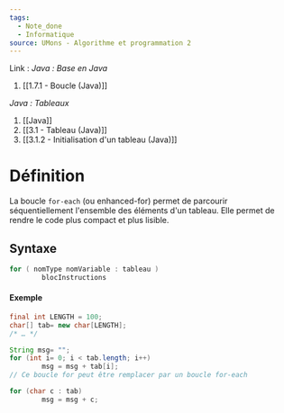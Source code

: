 ```yaml
---
tags:
  - Note_done
  - Informatique
source: UMons - Algorithme et programmation 2
---
```


Link :
_Java : Base en Java_
1. [[1.7.1 - Boucle (Java)]]

_Java : Tableaux_
1. [[Java]]
2. [[3.1 - Tableau (Java)]]
3. [[3.1.2 - Initialisation d'un tableau (Java)]]

# Définition
La boucle `for-each` (ou enhanced-for) permet de parcourir séquentiellement l'ensemble des éléments d'un tableau. Elle permet de rendre le code plus compact et plus lisible.
## Syntaxe
```java
for ( nomType nomVariable : tableau ) 
		blocInstructions
```

#### Exemple
```java
final int LENGTH = 100; 
char[] tab= new char[LENGTH]; 
/* … */ 

String msg= ""; 
for (int i= 0; i < tab.length; i++) 
		msg = msg + tab[i];
// Ce boucle for peut être remplacer par un boucle for-each

for (char c : tab) 
		msg = msg + c;
```